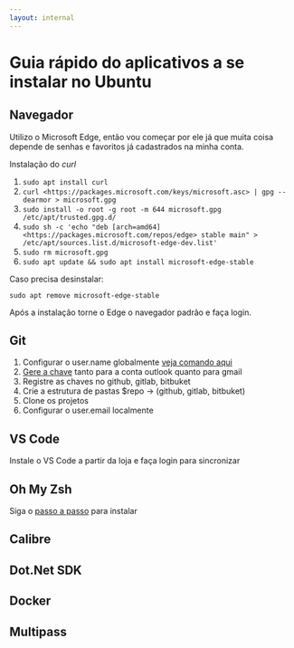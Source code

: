 ```yaml
---
layout: internal
---
```


# Guia rápido do aplicativos a se instalar no Ubuntu

## Navegador

Utilizo o Microsoft Edge, então vou começar por ele já que muita coisa depende de senhas e favoritos já cadastrados na minha conta.

Instalação do *curl*

1. `sudo apt install curl`
1. `curl <https://packages.microsoft.com/keys/microsoft.asc> | gpg --dearmor > microsoft.gpg`
1. `sudo install -o root -g root -m 644 microsoft.gpg /etc/apt/trusted.gpg.d/`
1. `sudo sh -c 'echo "deb [arch=amd64] <https://packages.microsoft.com/repos/edge> stable main" > /etc/apt/sources.list.d/microsoft-edge-dev.list'`
1. `sudo rm microsoft.gpg`
1. `sudo apt update && sudo apt install microsoft-edge-stable`

Caso precisa desinstalar:

`sudo apt remove microsoft-edge-stable`

Após a instalação torne o Edge o navegador padrão e faça login.

## Git

1. Configurar o user.name globalmente [veja comando aqui](https://jeannandrade.github.io/content/git/index.html#configurando-o-git)
1. [Gere a chave](https://jeannandrade.github.io/content/git/index.html#gerando-uma-nova-chave-ssh-e-adicionando-a-ao-agente-ssh) tanto para a conta outlook quanto para gmail
1. Registre as chaves no github, gitlab, bitbuket
1. Crie a estrutura de pastas $repo -> (github, gitlab, bitbuket)
1. Clone os projetos
1. Configurar o user.email localmente

## VS Code

Instale o VS Code a partir da loja e faça login para sincronizar

## Oh My Zsh

Siga o [passo a passo](https://jeannandrade.github.io/content/linux/index.html#instalando-o-oh-my-zsh-no-linux) para instalar

## Calibre

## Dot.Net SDK

## Docker

## Multipass
